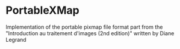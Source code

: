 # PortableXMap

Implementation of the portable pixmap file format part from the "Introduction au traitement d'images (2nd edition)" written by Diane Legrand
